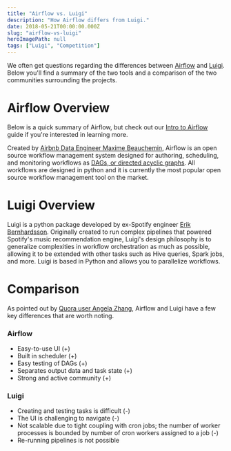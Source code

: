 ```yaml
---
title: "Airflow vs. Luigi"
description: "How Airflow differs from Luigi."
date: 2018-05-21T00:00:00.000Z
slug: "airflow-vs-luigi"
heroImagePath: null
tags: ["Luigi", "Competition"]
---
```


We often get questions regarding the differences between [Airflow](https://airflow.apache.org/) and [Luigi](https://github.com/spotify/luigi). Below you'll find a summary of the two tools and a comparison of the two communities surrounding the projects.

# Airflow Overview

Below is a quick summary of Airflow, but check out our [Intro to Airflow](https://www.astronomer.io/guides/intro-to-airflow/) guide if you're interested in learning more.

Created by [Airbnb Data Engineer Maxime Beauchemin](https://www.linkedin.com/in/maximebeauchemin), Airflow is an open source workflow management system designed for authoring, scheduling, and monitoring workflows as [DAGs, or directed acyclic graphs](https://www.astronomer.io/guides/dags/). All workflows are designed in python and it is currently the most popular open source workflow management tool on the market.

# Luigi Overview

Luigi is a python package developed by ex-Spotify engineer [Erik Bernhardsson](https://erikbern.com/). Originally created to run complex pipelines that powered Spotify's music recommendation engine, Luigi's design philosophy is to generalize complexities in workflow orchestration as much as possible, allowing it to be extended with other tasks such as Hive queries, Spark jobs, and more. Luigi is based in Python and allows you to parallelize workflows. 


# Comparison

As pointed out by [Quora user Angela Zhang](https://www.quora.com/Which-is-a-better-data-pipeline-scheduling-platform-Airflow-or-Luigi), Airflow and Luigi have a few key differences that are worth noting.

### Airflow

- Easy-to-use UI (+)
- Built in scheduler (+)
- Easy testing of DAGs (+)
- Separates output data and task state (+)
- Strong and active community (+)

### Luigi

- Creating and testing tasks is difficult (-)
- The UI is challenging to navigate (-)
- Not scalable due to tight coupling with cron jobs; the number of worker processes is bounded by number of cron workers assigned to a job (-)
- Re-running pipelines is not possible
